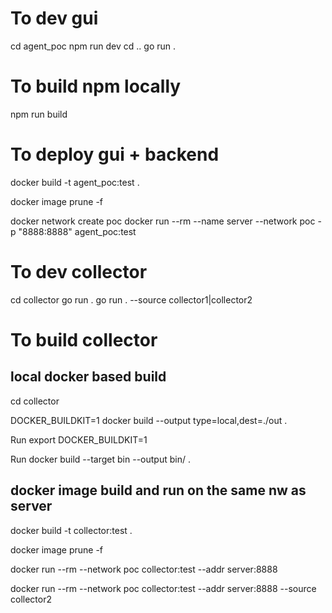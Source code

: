 # To dev gui
cd agent_poc
npm run dev
cd ..
go run .

# To build npm locally 

npm run build


# To deploy gui + backend

docker build -t agent_poc:test . 

docker image prune -f

docker network create poc
docker run --rm --name server --network poc -p "8888:8888" agent_poc:test

# To dev collector
cd collector
go run . 
go run . --source collector1|collector2

# To build collector

## local docker based build
cd collector

DOCKER_BUILDKIT=1 docker build --output type=local,dest=./out .

Run export DOCKER_BUILDKIT=1

Run docker build --target bin --output bin/ .


## docker image build and run on the same nw as server
docker build -t collector:test .

docker image prune -f

docker run --rm --network poc collector:test --addr server:8888

docker run --rm --network poc collector:test --addr server:8888 --source collector2